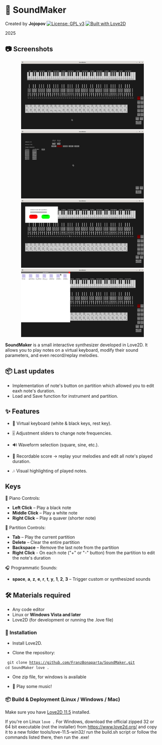# 🎹 SoundMaker

Created by **Jojopov**
[![License: GPL v3](https://img.shields.io/badge/License-GPLv3-blue.svg)](https://www.gnu.org/licenses/gpl-3.0.html)
[![Built with Love2D](https://img.shields.io/badge/Built%20with-Love2D-ff69b4)](https://love2d.org/)

2025

## 📷 Screenshots

<p align="center">
  <img src="./pictures/screenshot3.png" alt="Main interface" width="400"/>
  <img src="./pictures/screenshot4.png" alt="Edit instrument" width="400"/>
    <img src="./pictures/screenshot5.png" alt="Save partition" width="400"/>
  <img src="./pictures/screenshot6.png" alt="Load partition" width="400"/>

</p>

**SoundMaker** is a small interactive synthesizer developed in Love2D.
It allows you to play notes on a virtual keyboard, modify their sound parameters, and even record/replay melodies.

## 📦 Last updates

- Implementation of note's button on partition which allowed you to edit eaxh note's duration.
- Load and Save function for instrument and partition.

## ✨ Features

- 🎹 Virtual keyboard (white & black keys, rest key).

- 🎚️ Adjustment sliders to change note frequencies.

- 🔊 Waveform selection (square, sine, etc.).

- 📝 Recordable score → replay your melodies and edit all note's played duration.

- 🎶 Visual highlighting of played notes.

## Keys

🎹 Piano Controls:

- **Left Click** – Play a black note
- **Middle Click** – Play a white note
- **Right Click** – Play a quaver (shorter note)

📝 Partition Controls:

- **Tab** – Play the current partition
- **Delete** – Clear the entire partition
- **Backspace** – Remove the last note from the partition
- **Right Click** - On each note ("+" or "-" button) from the partition to edit the note's duration

🎧 Programmatic Sounds:

- **space**, **a**, **z**, **e**, **r**, **t**, **y**, **1**, **2**, **3** – Trigger custom or synthesized sounds

## 🛠 Materials required

- Any code editor
- Linux or **Windows Vista and later**
- Love2D (for development or running the .love file)

### 🚀 Installation

- Install Love2D.

- Clone the repository:

<code> git clone https://github.com/FranzBonaparta/SoundMaker.git
cd SoundMaker
love .</code>

- One zip file, for windows is available

- 🎉 Play some music!

### 📦 Build & Deployment (Linux / Windows / Mac)

Make sure you have [Love2D 11.5](https://love2d.org/) installed.

If you're on Linux
<code>love .</code>
For Windows, download the official zipped 32 or 64 bit executable (not the installer) from https://www.love2d.org/ and copy it to a new folder tools/love-11.5-win32/
 run the build.sh script or follow the commands listed there, then run the .exe!